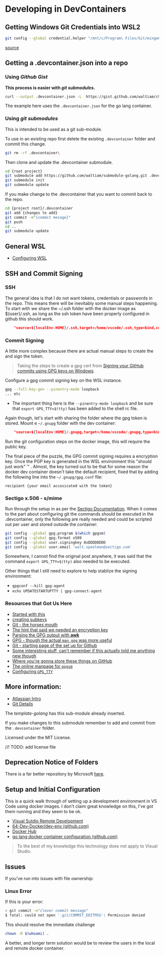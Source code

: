 # Developing in DevContainers

## Getting Windows Git Credentials into WSL2

```bash
git config --global credential.helper "/mnt/c/Program\ Files/Git/mingw64/libexec/git-core/git-credential-manager.exe"
```

[source](https://docs.microsoft.com/en-us/windows/wsl/tutorials/wsl-git#git-credential-manager-setup)

## Getting a .devcontainer.json into a repo

### Using  _Github Gist_

**This process is easier with _git submodules_.**

```sh
curl --output .devcontainer.json -L  https://gist.github.com/waltiam/c94e2d042cac1e7976ebac9e683f2287/raw 
```

The example here uses the `.devcontainer.json` for the go lang container.

### Using _git submodules_

This is intended to be used as a git sub-module. 

To use in an existing repo first delete the existing `.devcontainer` folder and commit this change.

```bash
git rm -rf .devcontainer\
```

Then clone and update the .devcontainer submodule.

```bash
cd {root project}
git submodule add https://github.com/waltiam/submodule-golang.git .devcontainer
git submodule init
git submodule update
```

If you make change to the .devcontainer that you want to commit back to the repo.

```bash
cd {project root}/.devcontainer
git add {changes to add}
git commit -m"{commit mesage}"
git push
cd ..
git submodule update
```

## General WSL

- [Configuring WSL](https://docs.microsoft.com/en-us/windows/wsl/wsl-config#configure-global-options-with-wslconfig)

## SSH and Commit Signing

### SSH

The general idea is that I do not want tokens, credentials or passwords in the repo.  This means there will be inevitably some manual steps happening.  To start with we share the ~/.ssh folder with the docker image as ${user}/.ssh, as long as the ssh token have been properly configured in github this should work.

```json
    "source=${localEnv:HOME}/.ssh,target=/home/vscode/.ssh,type=bind,consistency=cached",
```

### Commit Signing

A little more complex because there are actual manual steps to create the and sign the token.

> Taking the steps to create a gpg cert from [Signing your GitHub commits using GPG keys on Windows](https://kolappan.dev/blog/2021/signing-your-commits/).

Configure a gpg commit signing key on the WSL instance.

```sh
gpg --full-key-gen --pinentry-mode loopback
... etc
```

- The important thing here is the `--pinentry-mode loopback` and be sure that `export GPG_TTY=$(tty)` has been added to the shell rc file.

Again though, let's start with sharing the folder where the gpg token is stored.  Mount e `~/.gnupg` folder with the dev container:

```json
    "source=${localEnv:HOME}/.gnupg,target=/home/vscode/.gnupg,type=bind,consistency=cached",
```

Run the git configuration steps on the docker image, this will require the public key.

The final piece of the puzzle, the GPG commit signing requires a encryption key. Once the PGP key is generated in the WSL environment this "should just work" &trade; .  Almost, the key turned out to be that for some reason the docker dev container doesn't take the default recipient, fixed that by adding the following line into the `~/.gnupg/gpg.conf` file:

```
recipient {your email accosicated with the token}
```

### Sectigo x.506 - s/mime

Run through the setup in as per the [Sectigo Documentation](https://confluence.comodoca.net/pages/viewpage.action?pageId=115377205).  When it comes to the part about configuring git the commands should be executed in the .devcontainer, only the following are really needed and could be scripted out per user and stored outside the container:

```sh
git config --global gpg.program $(which gpgsm)
git config --global gpg.format x509
git config --global user.signingkey 0xDDDDDDDD
git config --global user.email 'walt.speelman@sectigo.com'
```

Somewhere, I cannot find the original post anywhere, it was said that the command `export GPG_TTY=$(tty)` also needed to be executed.

Other things that I still need to explore to help stablize the signing environment:

- `gpgconf --kill gpg-agent`
- `echo UPDATESTARTUPTTY | gpg-connect-agent`


### Resources that Got Us Here

- [Started with this](https://kolappan.dev/blog/2021/signing-your-commits/)
- [creating subkeys](https://oguya.ch/posts/2016-04-01-gpg-subkeys/)
- [Git - the horses mouth](https://git-scm.com/book/en/v2/Git-Tools-Signing-Your-Work)
- [The hint that said we needed an encryption key](http://www.verycomputer.com/92_d9ba28a257565c3a_1.htm)
- [Parsing the GPG output with **awk**](https://www.tutorialspoint.com/awk/awk_basic_examples.htm)
- [GPG - though the actual `man gpg` was more useful](https://www.tutorialspoint.com/unix_commands/gpg.htm)
- [Git - starting page of the set up for Github](https://docs.github.com/en/github/authenticating-to-github/managing-commit-signature-verification/about-commit-signature-verification)
- [Some interesting stuff, can't remember if this actually told me anything new though](https://medium.com/@rwbutler/signing-commits-using-gpg-on-macos-7210362d15#:~:text=%20Signing%20Commits%20Using%20GPG%20on%20macOS%20,Alternatively%20when%20committing%2C%20supply%20the%20-S...%20More%20)
- [Where you're gonna store these things on GitHub](https://github.com/settings/keys)
- [The online manpage for `gpgsm`](https://linux.die.net/man/1/gpgsm)
- [Configuring `GPG_TTY`](https://www.gnupg.org/documentation/manuals/gnupg/Agent-Examples.html#Agent-Examples)

## More information:

- [Atlassian Intro](https://www.atlassian.com/git/tutorials/git-submodule)
- [Git Details](https://git-scm.com/book/en/v2/Git-Tools-Submodules)

The _template-golang_ has this sub-module already inserted.

If you make changes to this submodule remember to add and commit from the `.devcontainer` folder.

Licensed under the MIT License.

//! TODO: add license file

## Deprecation Notice of Folders

There is a far better repository by Microsoft [here](https://github.com/microsoft/vscode-dev-containers/tree/master/containers).

## Setup and Initial Configuration

This is a quick walk through of setting up a development environment in VS Code using docker images. I don't claim great knowledge on this, I've got them running and they seem to be ok.

* [Visual Sutdio Remote Development](https://code.visualstudio.com/docs/remote/remote-overview)
* [64-Dev-Docker/dev-env (github.com)](https://github.com/64-Dev-Docker/dev-env)
* [Docker Hub](https://hub.docker.com/)
* [go lang docker container configuration (github.com)](https://ygist.github.com/waltiam/c94e2d042cac1e7976ebac9e683f2287)

> To the best of my knowledge this technology does not apply to Visual Studio.



## Issues

If you've run into issues with file ownership:

### Linux Error

If this is your error:

```bash
> git commit -m"clever commit message"
$ fatal: could not open '.git/COMMIT_EDITMSG': Permission denied
```

This should resolve the immediate challenge
```bash
chown -R $(whoami) .
```

A better, and longer term solution would be to review the users in the local and remote docker container.